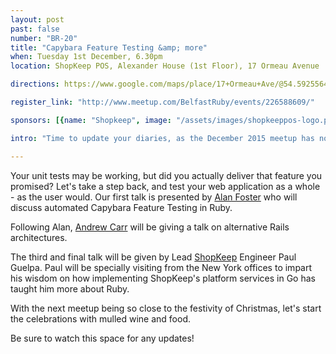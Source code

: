 ```yaml
---
layout: post
past: false
number: "BR-20"
title: "Capybara Feature Testing &amp; more"
when: Tuesday 1st December, 6.30pm
location: ShopKeep POS, Alexander House (1st Floor), 17 Ormeau Avenue

directions: https://www.google.com/maps/place/17+Ormeau+Ave/@54.5925564,-5.927705,17z/data=!4m2!3m1!1s0x486108f93df6182d:0x30ef4d86a071c32a?hl=en

register_link: "http://www.meetup.com/BelfastRuby/events/226588609/"

sponsors: [{name: "Shopkeep", image: "/assets/images/shopkeeppos-logo.png", link: "http://shopkeep.com"}]

intro: "Time to update your diaries, as the December 2015 meetup has now been confirmed! We have three great talks lined up, suited to both the aspiring and experienced Rubyists among us."

---
```


Your unit tests may be working, but did you actually deliver that feature you promised? Let's take a step back, and test your web application as a whole - as the user would. Our first talk is presented by [Alan Foster](https://www.github.com/alanfoster) who will discuss automated Capybara Feature Testing in Ruby.

Following Alan, [Andrew Carr](https://twitter.com/ac2u) will be giving a talk on alternative Rails architectures.

The third and final talk will be given by Lead [ShopKeep](http://www.shopkeep.com/) Engineer Paul Guelpa. Paul will be specially visiting from the New York offices to impart his wisdom on how implementing ShopKeep's platform services in Go has taught him more about Ruby.

With the next meetup being so close to the festivity of Christmas, let's start the celebrations with mulled wine and food.

Be sure to watch this space for any updates!
